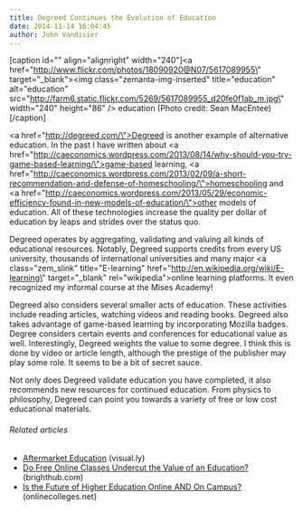 ```yaml
---
title: Degreed Continues the Evolution of Education
date: 2014-11-14 16:04:45
author: John Vandivier
---
```




[caption id=\"\" align=\"alignright\" width=\"240\"]<a href=\"http://www.flickr.com/photos/18090920@N07/5617089955\" target=\"_blank\"><img class=\"zemanta-img-inserted\" title=\"education\" alt=\"education\" src=\"http://farm6.static.flickr.com/5269/5617089955_d20fe0f1ab_m.jpg\" width=\"240\" height=\"86\" /></a> education (Photo credit: Sean MacEntee)[/caption]

<a href=\"http://degreed.com/\">Degreed</a> is another example of alternative education. In the past I have written about <a href=\"http://caeconomics.wordpress.com/2013/08/14/why-should-you-try-game-based-learning/\">game-based learning</a>, <a href=\"http://caeconomics.wordpress.com/2013/02/09/a-short-recommendation-and-defense-of-homeschooling/\">homeschooling</a> and <a href=\"http://caeconomics.wordpress.com/2013/05/29/economic-efficiency-found-in-new-models-of-education/\">other models of education</a>. All of these technologies increase the quality per dollar of education by leaps and strides over the status quo.

Degreed operates by aggregating, validating and valuing all kinds of educational resources. Notably, Degreed supports credits from every US university, thousands of international universities and many major <a class=\"zem_slink\" title=\"E-learning\" href=\"http://en.wikipedia.org/wiki/E-learning\" target=\"_blank\" rel=\"wikipedia\">online learning</a> platforms. It even recognized my informal course at the Mises Academy!

Degreed also considers several smaller acts of education. These activities include reading articles, watching videos and reading books. Degreed also takes advantage of game-based learning by incorporating Mozilla badges. Degree considers certain events and conferences for educational value as well. Interestingly, Degreed weights the value to some degree. I think this is done by video or article length, although the prestige of the publisher may play some role. It seems to be a bit of secret sauce.

Not only does Degreed validate education you have completed, it also recommends new resources for continued education. From physics to philosophy, Degreed can point you towards a variety of free or low cost educational materials.
<h6 class=\"zemanta-related-title\" style=\"font-size:1em;\">Related articles</h6>
<ul class=\"zemanta-article-ul\">
	<li class=\"zemanta-article-ul-li\"><a href=\"http://visual.ly/aftermarket-education\" target=\"_blank\">Aftermarket Education</a> (visual.ly)</li>
	<li class=\"zemanta-article-ul-li\"><a href=\"http://www.brighthub.com/education/online-learning/articles/128076.aspx\" target=\"_blank\">Do Free Online Classes Undercut the Value of an Education?</a> (brighthub.com)</li>
	<li class=\"zemanta-article-ul-li\"><a href=\"http://www.onlinecolleges.net/2013/09/06/is-the-future-of-higher-education-online-and-on-campus/\" target=\"_blank\">Is the Future of Higher Education Online AND On Campus?</a> (onlinecolleges.net)</li>
</ul>